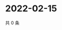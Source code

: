 # 2022-02-15

共 0 条

<!-- BEGIN WEIBO -->
<!-- 最后更新时间 Tue Feb 15 2022 08:37:19 GMT+0800 (China Standard Time) -->

<!-- END WEIBO -->
